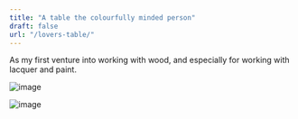 ```yaml
---
title: "A table the colourfully minded person"
draft: false
url: "/lovers-table/"
---
```


As my first venture into working with wood, and especially for working with
lacquer and paint.

![image](/images/table1.jpg)

![image](/images/table2.jpg)
